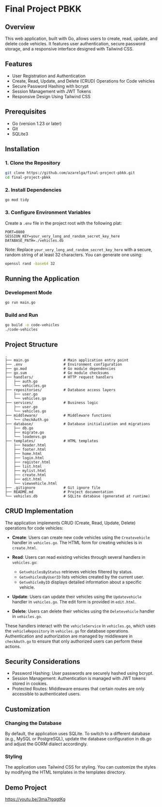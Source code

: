 # Final Project PBKK

## Overview

This web application, built with Go, allows users to create, read, update, and delete code vehicles. It features user authentication, secure password storage, and a responsive interface designed with Tailwind CSS.

## Features

- User Registration and Authentication 
- Create, Read, Update, and Delete (CRUD) Operations for Code vehicles
- Secure Password Hashing with bcrypt
- Session Management with JWT Tokens
- Responsive Design Using Tailwind CSS


## Prerequisites

- Go (version 1.23 or later)
- Git
- SQLite3

## Installation

### 1. Clone the Repository

```bash
git clone https://github.com/azarelga/final-project-pbkk.git
cd final-project-pbkk
```

### 2. Install Dependencies

```bash
go mod tidy
```

### 3. Configure Environment Variables

Create a `.env` file in the project root with the following plat:

```
PORT=8080
SESSION_KEY=your_very_long_and_random_secret_key_here
DATABASE_PATH=./vehicles.db
```

Note: Replace `your_very_long_and_random_secret_key_here` with a secure, random string of at least 32 characters. You can generate one using:

```bash
openssl rand -base64 32
```

## Running the Application

### Development Mode

```bash
go run main.go
```

### Build and Run

```bash
go build -o code-vehicles
./code-vehicles
```

## Project Structure

```
.
├── main.go                # Main application entry point
├── .env                   # Environment configuration
├── go.mod                 # Go module dependencies
├── go.sum                 # Go module checksums
├── handlers/              # HTTP request handlers
│   ├── auth.go
│   └── vehicles.go
├── repositories/          # Database access layers
│   ├── user.go
│   └── vehicles.go
├── services/              # Business logic
│   ├── user.go
│   └── vehicles.go
├── middleware/            # Middleware functions
│   └── checkAuth.go
├── database/              # Database initialization and migrations
│   ├── db.go
│   ├── migrate.go
│   └── loadenvs.go
├── templates/             # HTML templates
│   ├── header.html
│   ├── footer.html
│   ├── home.html
│   ├── login.html
│   ├── register.html
│   ├── list.html
│   ├── mylist.html
│   ├── create.html
│   ├── edit.html
│   └── viewvehicle.html
├── .gitignore             # Git ignore file
├── README.md              # Project documentation
└── vehicles.db            # SQLite database (generated at runtime)
```
## CRUD Implementation
The application implements CRUD (Create, Read, Update, Delete) operations for code vehicles:

- **Create**: Users can create new code vehicles using the `Createvehicle` handler in `vehicles.go`. The HTML form for creating vehicles is in `create.html`.

- **Read**: Users can read existing vehicles through several handlers in `vehicles.go`:
  - `GetvehiclesByStatus` retrieves vehicles filtered by status.
  - `GetvehiclesByUserID` lists vehicles created by the current user.
  - `GetvehicleByID` displays detailed information about a specific vehicle.
- **Update**: Users can update their vehicles using the `Updatevehicle` handler in `vehicles.go`. The edit form is provided in `edit.html`.

- **Delete**: Users can delete their vehicles using the `Deletevehicle` handler in `vehicles.go`.

These handlers interact with the `vehicleService` in `vehicles.go`, which uses the `vehicleRepository` in `vehicles.go` for database operations. Authentication and authorization are managed by middleware in `checkAuth.go` to ensure that only authorized users can perform these actions.

## Security Considerations

- Password Hashing: User passwords are securely hashed using bcrypt.
- Session Management: Authentication is managed with JWT tokens stored in cookies.
- Protected Routes: Middleware ensures that certain routes are only accessible to authenticated users.

## Customization

### Changing the Database
By default, the application uses SQLite. To switch to a different database (e.g., MySQL or PostgreSQL), update the database configuration in db.go and adjust the GORM dialect accordingly.

### Styling
The application uses Tailwind CSS for styling. You can customize the styles by modifying the HTML templates in the templates directory.

## Demo Project
https://youtu.be/3ma7tgqgtKg